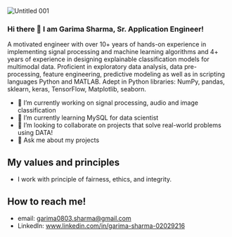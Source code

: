![Untitled 001](https://user-images.githubusercontent.com/97305078/185975391-39938557-23d1-402e-8022-c79db20574c9.jpeg)
### Hi there 👋 I am Garima Sharma, Sr. Application Engineer!
A motivated engineer with over 10+ years of hands-on experience in implementing signal processing and machine learning algorithms and 4+ years of experience in designing explainable classification models for multimodal data. Proficient in exploratory data analysis, data pre-processing, feature engineering, predictive modeling as well as in scripting languages Python and MATLAB.  Adept in Python libraries: NumPy, pandas, sklearn, keras, TensorFlow, Matplotlib, seaborn.
- 🔭 I’m currently working on signal processing, audio and image classification
- 🌱 I’m currently learning MySQL for data scientist
- 👯 I’m looking to collaborate on projects that solve real-world problems using DATA! 
- 💬 Ask me about my projects

## My values and principles
- I work with principle of fairness, ethics, and integrity. 

## How to reach me!
- email: garima0803.sharma@gmail.com 
- LinkedIn: www.linkedin.com/in/garima-sharma-02029216
